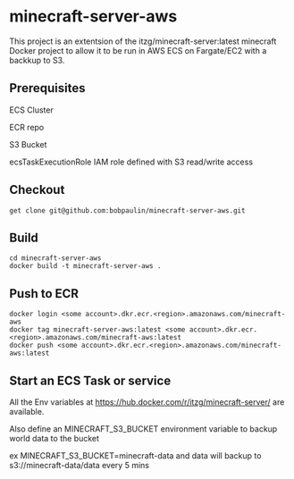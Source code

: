 # minecraft-server-aws

This project is an extentsion of the itzg/minecraft-server:latest minecraft Docker project to allow it to be run in AWS ECS on Fargate/EC2 with a backkup to S3.

## Prerequisites

ECS Cluster

ECR repo

S3 Bucket

ecsTaskExecutionRole IAM role defined with S3 read/write access

## Checkout

```
get clone git@github.com:bobpaulin/minecraft-server-aws.git
```

## Build 

```
cd minecraft-server-aws
docker build -t minecraft-server-aws .
```

## Push to ECR

```
docker login <some account>.dkr.ecr.<region>.amazonaws.com/minecraft-aws
docker tag minecraft-server-aws:latest <some account>.dkr.ecr.<region>.amazonaws.com/minecraft-aws:latest
docker push <some account>.dkr.ecr.<region>.amazonaws.com/minecraft-aws:latest
```

## Start an ECS Task or service

All the Env variables at https://hub.docker.com/r/itzg/minecraft-server/  are available.

Also define an MINECRAFT_S3_BUCKET environment variable to backup world data to the bucket

ex MINECRAFT_S3_BUCKET=minecraft-data  and data will backup to s3://minecraft-data/data every 5 mins
